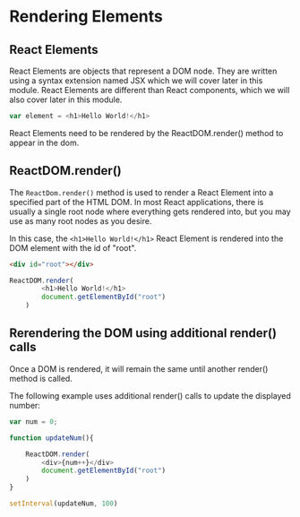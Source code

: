 # Rendering Elements

## React Elements
React Elements are objects that represent a DOM node. They are written using a syntax extension named JSX which we will cover later in this module. React Elements are different than React components, which we will also cover later in this module.
```javascript
var element = <h1>Hello World!</h1>
```
React Elements need to be rendered by the ReactDOM.render() method to appear in the dom.

## ReactDOM.render()
The `ReactDom.render()` method is used to render a React Element into a specified part of the HTML DOM. In most React applications, there is usually a single root node where everything gets rendered into, but you may use as many root nodes as you desire.

In this case, the `<h1>Hello World!</h1>` React Element is rendered into the DOM element with the id of "root".
```html
<div id="root"></div>
```
```javascript
ReactDOM.render(
        <h1>Hello World!</h1>
        document.getElementById("root")
    )
```

## Rerendering the DOM using additional render() calls
Once a DOM is rendered, it will remain the same until another render() method is called.

The following example uses additional render() calls to update the displayed number:

```javascript
var num = 0;

function updateNum(){

    ReactDOM.render(
        <div>{num++}</div>
        document.getElementById("root")
    )
}

setInterval(updateNum, 100)
```

